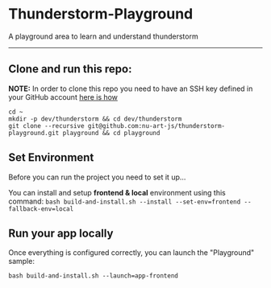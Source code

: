 # Thunderstorm-Playground

A playground area to learn and understand thunderstorm

---
[//]: # (## First things first...)
[//]: # (Make sure you have the [latest JDK installed]&#40;https://www.oracle.com/java/technologies/downloads/&#41;)
  
## Clone and run this repo:
**NOTE:** In order to clone this repo you need to have an SSH key defined in your GitHub account [here is how](https://medium.com/@kiran.jasvanee/the-process-to-generate-ssh-key-and-add-it-on-github-ba7139c07daf)


```
cd ~
mkdir -p dev/thunderstorm && cd dev/thunderstorm
git clone --recursive git@github.com:nu-art-js/thunderstorm-playground.git playground && cd playground
```

## Set Environment
Before you can run the project you need to set it up...

You can install and setup **frontend & local** environment using this command: `bash build-and-install.sh --install --set-env=frontend --fallback-env=local`

## Run your app locally  
 Once everything is configured correctly, you can launch the "Playground" sample: 

`bash build-and-install.sh --launch=app-frontend`